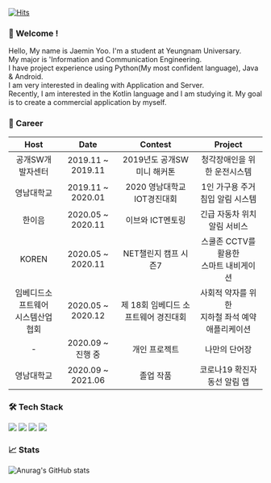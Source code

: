 [![Hits](https://hits.seeyoufarm.com/api/count/incr/badge.svg?url=https%3A%2F%2Fgithub.com%2Fjaemin-Yoo&count_bg=%2379C83D&title_bg=%23555555&icon=&icon_color=%23E7E7E7&title=hits&edge_flat=false)](https://hits.seeyoufarm.com)

### 👋 Welcome !
Hello, My name is Jaemin Yoo. I'm a student at Yeungnam Universary.  
My major is 'Information and Communication Engineering.  
I have project experience using Python(My most confident language), Java & Android.  
I am very interested in dealing with Application and Server.  
Recently, I am interested in the Kotlin language and I am studying it.
My goal is to create a commercial application by myself.  


### 👑 Career
|Host|Date|Contest|Project|
|:---:|:---:|:---:|:---:|
|공개SW개발자센터|2019.11 ~ 2019.11|2019년도 공개SW 미니 해커톤|청각장애인을 위한 운전시스템|
|영남대학교|2019.11 ~ 2020.01|2020 영남대학교 IOT경진대회|1인 가구용 주거 침입 알림 시스템|
|한이음|2020.05 ~ 2020.11|이브와 ICT멘토링|긴급 자동차 위치 알림 서비스|
|KOREN|2020.05 ~ 2020.11|NET챌린지 캠프 시즌7|스쿨존 CCTV를 활용한</br>스마트 내비게이션|
|임베디드소프트웨어</br>시스템산업협회|2020.05 ~ 2020.12|제 18회 임베디드 소프트웨어 경진대회|사회적 약자를 위한</br>지하철 좌석 예약 애플리케이션|
|-|2020.09 ~ 진행&nbsp;중|개인 프로젝트|나만의 단어장|
|영남대학교|2020.09 ~ 2021.06|졸업 작품|코로나19 확진자 동선 알림 앱|


### 🛠 Tech Stack

<img src="https://img.shields.io/badge/Android Studio-3DDC84?style=flat&logo=Android&logoColor=white"/> <img src="https://img.shields.io/badge/Kotlin-7F52FF?style=flat&logo=Kotlin&logoColor=white"/> <img src="https://img.shields.io/badge/Java-007396?style=flat&logo=Java&logoColor=white"/> <img src="https://img.shields.io/badge/-Python-3776AB?style=flat&logo=Python&logoColor=white"/>


### 📈 Stats
![Anurag's GitHub stats](https://github-readme-stats.vercel.app/api?username=jaemin-Yoo&show_icons=true&theme=radical)
